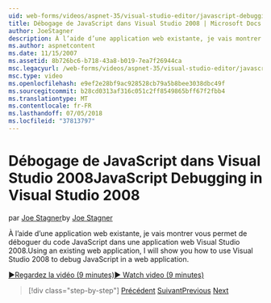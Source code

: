 ```yaml
---
uid: web-forms/videos/aspnet-35/visual-studio-editor/javascript-debugging-in-visual-studio-2008
title: Débogage de JavaScript dans Visual Studio 2008 | Microsoft Docs
author: JoeStagner
description: À l’aide d’une application web existante, je vais montrer vous permet de déboguer du code JavaScript dans une application web Visual Studio 2008.
ms.author: aspnetcontent
ms.date: 11/15/2007
ms.assetid: 8b726bc6-b718-43a8-b019-7ea7f26944ca
msc.legacyurl: /web-forms/videos/aspnet-35/visual-studio-editor/javascript-debugging-in-visual-studio-2008
msc.type: video
ms.openlocfilehash: e9ef2e28bf9ac928528cb79a5b8bee3038dbc49f
ms.sourcegitcommit: b28cd0313af316c051c2ff8549865bff67f2fbb4
ms.translationtype: MT
ms.contentlocale: fr-FR
ms.lasthandoff: 07/05/2018
ms.locfileid: "37813797"
---
```

<a name="javascript-debugging-in-visual-studio-2008"></a><span data-ttu-id="d0538-103">Débogage de JavaScript dans Visual Studio 2008</span><span class="sxs-lookup"><span data-stu-id="d0538-103">JavaScript Debugging in Visual Studio 2008</span></span>
====================
<span data-ttu-id="d0538-104">par [Joe Stagner](https://github.com/JoeStagner)</span><span class="sxs-lookup"><span data-stu-id="d0538-104">by [Joe Stagner](https://github.com/JoeStagner)</span></span>

<span data-ttu-id="d0538-105">À l’aide d’une application web existante, je vais montrer vous permet de déboguer du code JavaScript dans une application web Visual Studio 2008.</span><span class="sxs-lookup"><span data-stu-id="d0538-105">Using an existing web application, I will show you how to use Visual Studio 2008 to debug JavaScript in a web application.</span></span>

[<span data-ttu-id="d0538-106">&#9654;Regardez la vidéo (9 minutes)</span><span class="sxs-lookup"><span data-stu-id="d0538-106">&#9654; Watch video (9 minutes)</span></span>](https://channel9.msdn.com/Blogs/ASP-NET-Site-Videos/javascript-debugging-in-visual-studio-2008)

> [!div class="step-by-step"]
> <span data-ttu-id="d0538-107">[Précédent](javascript-intellisense-support-in-visual-studio-2008.md)
> [Suivant](multi-targeting-support-in-visual-studio-2008.md)</span><span class="sxs-lookup"><span data-stu-id="d0538-107">[Previous](javascript-intellisense-support-in-visual-studio-2008.md)
[Next](multi-targeting-support-in-visual-studio-2008.md)</span></span>
